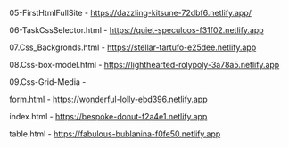05-FirstHtmlFullSite - https://dazzling-kitsune-72dbf6.netlify.app/

06-TaskCssSelector.html - https://quiet-speculoos-f31f02.netlify.app 

07.Css_Backgronds.html - https://stellar-tartufo-e25dee.netlify.app 

08.Css-box-model.html - https://lighthearted-rolypoly-3a78a5.netlify.app

09.Css-Grid-Media - 

form.html - https://wonderful-lolly-ebd396.netlify.app 

index.html - https://bespoke-donut-f2a4e1.netlify.app

table.html - https://fabulous-bublanina-f0fe50.netlify.app
